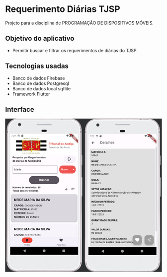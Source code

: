 # Requerimento Diárias TJSP
Projeto para a disciplina de PROGRAMAÇÃO DE DISPOSITIVOS MÓVEIS.

## Objetivo do aplicativo
- Permitir buscar e filtrar os requerimentos de diárias do TJSP.

## Tecnologias usadas
- Banco de dados Firebase
- Banco de dados Postgresql
- Banco de dados local sqflite
- Framework Flutter

## Interface
<img src="https://raw.githubusercontent.com/hugonscm/RequerimentoDiarias/master/preview.PNG" alt="Prévia" min-width="600px" max-width="600px" width="600px" align="left">
